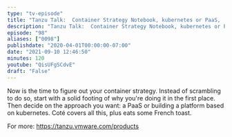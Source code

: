```yaml
---
type: "tv-episode"
title: "Tanzu Talk:  Container Strategy Notebook, kubernetes or PaaS,  and why in the first place"
description: "Tanzu Talk:  Container Strategy Notebook, kubernetes or PaaS,  and why in the first place"
episode: "98"
aliases: ["0098"]
publishdate: "2020-04-01T00:00:00-07:00"
date: "2021-09-10 12:46:50"
minutes: 120
youtube: "QisUFgSCdvE"
draft: "False"
---
```


Now is the time to figure out your container strategy. Instead of scrambling to do so, start with a solid footing of why you're doing it in the first place. Then decide on the approach you want: a PaaS or building a platform based on kubernetes. Coté covers all this, plus eats some French toast.

For more: https://tanzu.vmware.com/products